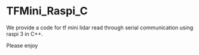 # TFMini_Raspi_C

We provide a code for tf mini lidar read through serial communication using raspi 3 
in C++.

Please enjoy
